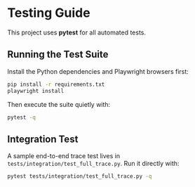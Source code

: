# Testing Guide

This project uses **pytest** for all automated tests.

## Running the Test Suite

Install the Python dependencies and Playwright browsers first:

```bash
pip install -r requirements.txt
playwright install
```

Then execute the suite quietly with:

```bash
pytest -q
```

## Integration Test

A sample end-to-end trace test lives in `tests/integration/test_full_trace.py`.
Run it directly with:

```bash
pytest tests/integration/test_full_trace.py -q
```
